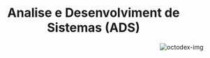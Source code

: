 <h1 align="center">Analise e Desenvolviment de Sistemas (ADS)</h1>

<div width="auto">

<img align="right" src="./.github/NUX_Octodex.gif" alt="octodex-img" title="octodex">

</div>
